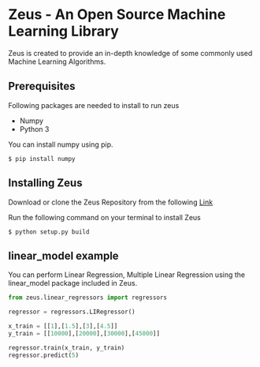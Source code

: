 # Zeus - An Open Source Machine Learning Library

Zeus is created to provide an in-depth knowledge of some commonly used Machine Learning Algorithms.

## Prerequisites

Following packages are needed to install to run zeus

- Numpy
- Python 3

You can install numpy using pip.

```
$ pip install numpy
```

## Installing Zeus

Download or clone the Zeus Repository from the following [Link](https://github.com/shibli2700/shibli2700.github.io)

Run the following command on your terminal to install Zeus

```
$ python setup.py build
```

## linear_model example

You can perform Linear Regression, Multiple Linear Regression using the linear_model package included in Zeus.

```python
from zeus.linear_regressors import regressors

regressor = regressors.LIRegressor()

x_train = [[1],[1.5],[3],[4.5]]
y_train = [[10000],[20000],[30000],[45000]]

regressor.train(x_train, y_train)
regressor.predict(5)
```
